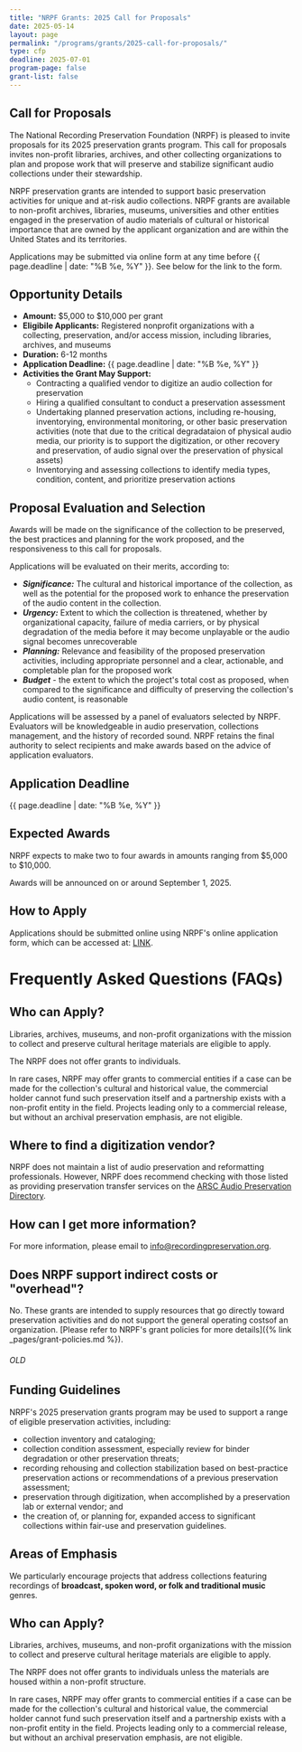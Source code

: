 ```yaml
---
title: "NRPF Grants: 2025 Call for Proposals"
date: 2025-05-14
layout: page
permalink: "/programs/grants/2025-call-for-proposals/"
type: cfp
deadline: 2025-07-01
program-page: false
grant-list: false
---
```


## Call for Proposals

The National Recording Preservation Foundation (NRPF) is pleased to invite proposals for its 2025 preservation grants program.
This call for proposals invites non-profit libraries, archives, and other collecting organizations to plan and propose work that will preserve and stabilize significant audio collections under their stewardship.

NRPF preservation grants are intended to support basic preservation activities for unique and at-risk audio collections.
NRPF grants are available to non-profit archives, libraries, museums, universities and other entities engaged in the preservation of audio materials of cultural or historical importance that are owned by the applicant organization and are within the United States and its territories.

Applications may be submitted via online form at any time before {{ page.deadline | date: "%B %e, %Y" }}. See below for the link to the form.

## Opportunity Details

* **Amount:** $5,000 to $10,000 per grant
* **Eligibile Applicants:** Registered nonprofit organizations with a collecting, preservation, and/or access mission, including libraries, archives, and museums
* **Duration:** 6-12 months
* **Application Deadline:** {{ page.deadline | date: "%B %e, %Y" }}
* **Activities the Grant May Support:**
  * Contracting a qualified vendor to digitize an audio collection for preservation
  * Hiring a qualified consultant to conduct a preservation assessment
  * Undertaking planned preservation actions, including re-housing, inventorying, environmental monitoring, or other basic preservation activities (note that due to the critical degradataion of physical audio media, our priority is to support the digitization, or other recovery and preservation, of audio signal over the preservation of physical assets)
  * Inventorying and assessing collections to identify media types, condition, content, and prioritize preservation actions

## Proposal Evaluation and Selection

Awards will be made on the significance of the collection to be preserved, the best practices and planning for the work proposed, and the responsiveness to this call for proposals.

Applications will be evaluated on their merits, according to:

* ***Significance:*** The cultural and historical importance of the collection, as well as the potential for the proposed work to enhance the preservation of the audio content in the collection.
* ***Urgency:*** Extent to which the collection is threatened, whether by organizational capacity, failure of media carriers, or by physical degradation of the media before it may become unplayable or the audio signal becomes unrecoverable
* ***Planning:*** Relevance and feasibility of the proposed preservation activities, including appropriate personnel and a clear, actionable, and completable plan for the proposed work
* ***Budget*** - the extent to which the project's total cost as proposed, when compared to the significance and difficulty of preserving the collection's audio content, is reasonable

Applications will be assessed by a panel of evaluators selected by NRPF. Evaluators will be knowledgeable in audio preservation, collections management, and the history of recorded sound.
NRPF retains the final authority to select recipients and make awards based on the advice of application evaluators.

## Application Deadline

{{ page.deadline | date: "%B %e, %Y" }}

## Expected Awards

NRPF expects to make two to four awards in amounts ranging from $5,000 to $10,000.

Awards will be announced on or around September 1, 2025.

## How to Apply

Applications should be submitted online using NRPF's online application form, which can be accessed at: [LINK](LINK).

# Frequently Asked Questions (FAQs)

## Who can Apply?

Libraries, archives, museums, and non-profit organizations with the mission to collect and preserve cultural heritage materials are eligible to apply.

The NRPF does not offer grants to individuals.

In rare cases, NRPF may offer grants to commercial entities if a case can be made for the collection's cultural and historical value, the commercial holder cannot fund such preservation itself and a partnership exists with a non-profit entity in the field. Projects leading only to a commercial release, but without an archival preservation emphasis, are not eligible.

## Where to find a digitization vendor?

NRPF does not maintain a list of audio preservation and reformatting professionals.
However, NRPF does recommend checking with those listed as providing preservation transfer services
on the [ARSC Audio Preservation Directory](https://arsc-audio.org/preservation-directory).

## How can I get more information?

For more information, please email to [info@recordingpreservation.org](mailto:info@recordingpreservation.org?subject=2025%20NRPF%20Grant%20Information%20Request).

## Does NRPF support indirect costs or "overhead"?

No. These grants are intended to supply resources that go directly toward preservation activities and do not support the general operating costsof an organization.
[Please refer to NRPF's grant policies for more details]({% link _pages/grant-policies.md %}).


###### OLD ######

## Funding Guidelines

NRPF's 2025 preservation grants program may be used to support a range of eligible preservation activities, including:

* collection inventory and cataloging;
* collection condition assessment, especially review for binder degradation or other preservation threats;
* recording rehousing and collection stabilization based on best-practice preservation actions or recommendations of a previous preservation assessment;
* preservation through digitization, when accomplished by a preservation lab or external vendor; and
* the creation of, or planning for, expanded access to significant collections within fair-use and preservation guidelines.

## Areas of Emphasis

We particularly encourage projects that address collections featuring recordings of **broadcast, spoken word, or folk and traditional music** genres.

## Who can Apply?

Libraries, archives, museums, and non-profit organizations with the mission to collect and preserve cultural heritage materials are eligible to apply.

The NRPF does not offer grants to individuals unless the materials are housed within a non-profit structure.

In rare cases, NRPF may offer grants to commercial entities if a case can be made for the collection's cultural and historical value, the commercial holder cannot fund such preservation itself and a partnership exists with a non-profit entity in the field. Projects leading only to a commercial release, but without an archival preservation emphasis, are not eligible.


